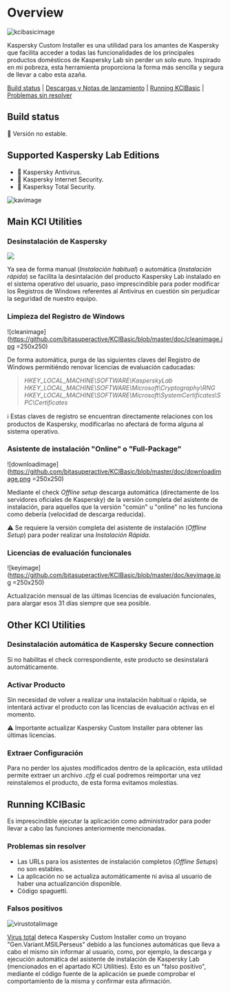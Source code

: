 # Overview
![kcibasicimage](https://github.com/bitasuperactive/KCIBasic/blob/master/doc/kcibasicimage.png)

Kaspersky Custom Installer es una utilidad para los amantes de Kaspersky que facilita acceder a todas las funcionalidades de los principales productos domésticos de Kaspersky Lab sin perder un solo euro. Inspirado en mi pobreza, esta herramienta proporciona la forma más sencilla y segura de llevar a cabo esta azaña.

[Build status]() | [Descargas y Notas de lanzamiento](https://github.com/bitasuperactive/KCIBasic/releases) | [Running KCIBasic]() | [Problemas sin resolver]()


## Build status
:stop_sign: Versión no estable.


## Supported Kaspersky Lab Editions
* :turtle: Kaspersky Antivirus.
* :dragon_face: Kaspersky Internet Security.
* :dragon: Kasperksy Total Security.

![kavimage](https://github.com/bitasuperactive/KCIBasic/blob/master/doc/kavimage.jpg)


## Main KCI Utilities
### Desinstalación de Kaspersky
![](https://github.com/bitasuperactive/KCIBasic/blob/master/doc/uninstallimage1.png)

Ya sea de forma manual (*Instalación habitual*) o automática (*Instalación rápida*) se facilita la desintalación del producto Kaspersky Lab instalado en el sistema operativo del usuario, paso imprescindible para poder modificar los Registros de Windows referentes al Antivirus en cuestión sin perjudicar la seguridad de nuestro equipo.

### Limpieza del Registro de Windows
![cleanimage](https://github.com/bitasuperactive/KCIBasic/blob/master/doc/cleanimage.jpg =250x250)

De forma automática, purga de las siguientes claves del Registro de Windows permitiéndo renovar licencias de evaluación caducadas:
> *HKEY_LOCAL_MACHINE\SOFTWARE\KasperskyLab*              
> *HKEY_LOCAL_MACHINE\SOFTWARE\Microsoft\Cryptography\RNG*
> *HKEY_LOCAL_MACHINE\SOFTWARE\Microsoft\SystemCertificates\SPC\Certificates*

:information_source: Estas claves de registro se encuentran directamente relaciones con los productos de Kaspersky, modificarlas no afectará de forma alguna al sistema operativo.

### Asistente de instalación "Online" o "Full-Package"
![downloadimage](https://github.com/bitasuperactive/KCIBasic/blob/master/doc/downloadimage.png =250x250)

Mediante el check *Offline setup* descarga automática (directamente de los servidores oficiales de Kaspersky) de la versión completa del asistente de instalación, para aquellos que la versión "común" u "online" no les funciona como debería (velocidad de descarga reducida).

:warning: Se requiere la versión completa del asistente de instalación (*Offline Setup*) para poder realizar una *Instalación Rápida*.

### Licencias de evaluación funcionales
![keyimage](https://github.com/bitasuperactive/KCIBasic/blob/master/doc/keyimage.jpg =250x250)

Actualización mensual de las últimas licencias de evaluación funcionales, para alargar esos 31 días siempre que sea posible.


## Other KCI Utilities
### Desinstalación automática de Kaspersky Secure connection
Si no habilitas el check correspondiente, este producto se desinstalará automáticamente.

### Activar Producto
Sin necesidad de volver a realizar una instalación habitual o rápida, se intentará activar el producto con las licencias de evaluación activas en el momento.

:warning: Importante actualizar Kaspersky Custom Installer para obtener las últimas licencias.

### Extraer Configuración
Para no perder los ajustes modificados dentro de la aplicación, esta utilidad permite extraer un archivo *.cfg* el cual podremos reimportar una vez reinstalemos el producto, de esta forma evitamos molestias.


## Running KCIBasic
Es imprescindible ejecutar la aplicación como administrador para poder llevar a cabo las funciones anteriormente mencionadas.

### Problemas sin resolver
* Las URLs para los asistentes de instalación completos (*Offline Setups*) no son estables.
* La aplicación no se actualiza automáticamente ni avisa al usuario de haber una actualizanción disponible.
* Código spaguetti.

### Falsos positivos
![virustotalimage](https://github.com/bitasuperactive/KCIBasic/blob/master/doc/virustotalimage.png)

[Virus total](https://www.virustotal.com/gui/file/24f97e787c5fbb600f6643bcb957f68ab099f12a7e37fc6473feb582d19c40e3/detection) deteca Kaspersky Custom Installer como un troyano "Gen.Variant.MSILPerseus" debido a las funciones automáticas que lleva a cabo el mismo sin informar al usuario, como, por ejemplo, la descarga y ejecución automática del asistente de instalación de Kaspersky Lab (mencionados en el apartado KCI Utilities). Esto es un "falso positivo", mediante el código fuente de la aplicación se puede comprobar el comportamiento de la misma y confirmar esta afirmación.
